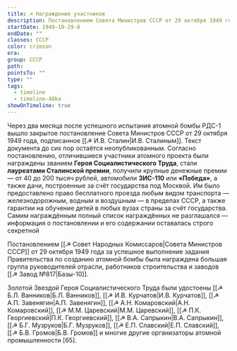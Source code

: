 ```yaml
---
title: ☭ Награждение участников
description: Постановлением Совета Министров СССР от 29 октября 1949 года за успешное выполнение правительственного задания по созданию атомной бомбы высшей наградой страны были отмечены ключевые организаторы и руководители атомного проекта.
startDate: 1949-10-29-0
endDate: ""
classes: СССР
color: crimson
era: 
group: СССР
path: 
pointsTo: ""
type: ""
tags:
  - timeline
  - timeline-40ka
showOnTimeline: true
---
```


Через два месяца после успешного испытания атомной бомбы РДС-1 вышло закрытое постановление Совета Министров СССР от 29 октября 1949 года, подписанное [[☭ И.В. Сталин|И.В. Сталиным]]. Текст документа до сих пор остаётся неопубликованным. Согласно постановлению, отличившиеся участники атомного проекта были награждены званием **Героя Социалистического Труда**, стали **лауреатами Сталинской премии**, получили крупные денежные премии — от 40 до 200 тысяч рублей, автомобили **ЗИС-110** или **«Победа»**, а также дачи, построенные за счёт государства под Москвой. Им было предоставлено право бесплатного проезда любым видом транспорта — железнодорожным, водным и воздушным — в пределах СССР, а также гарантии на обучение детей в любых вузах страны за счёт государства. Самим награждённым полный список награждённых не разглашался — информация о постановлении и его содержании оставалась строго секретной

Постановлением [[☭ Совет Народных Комиссаров|Совета Министров СССР]] от 29 октября 1949 года за успешное выполнение задания Правительства по созданию атомной бомбы была награждена большая группа руководителей отрасли, работников строительства и заводов [[☭ Завод №817|Базы-10]].

Золотой Звездой Героя Социалистического Труда были удостоены [[☭ Б.Л. Ванников|Б.Л. Ванников]], [[☭ И.В. Курчатов|И.В. Курчатов]], [[☭ А.П. Завенягин|А.П. Завенягин]], [[☭ А.Н. Комаровский|А.Н. Комаровский]], [[☭ М.М. Царевский|М.М. Царевский]], [[☭ П.К. Георгиевский|П.К. Георгиевский]], [[☭ В.А. Сапрыкин|В.А. Сапрыкин]], [[☭ Б.Г. Музруков|Б.Г. Музруков]], [[☭ Е.П. Славский|Е.П. Славский]], [[☭ Б.В. Громов|Б.В. Громов]] и многие другие организаторы атомной промышленности [65].